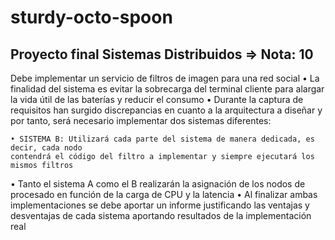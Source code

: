 # sturdy-octo-spoon

## Proyecto final Sistemas Distribuidos => Nota: 10

Debe implementar un servicio de filtros de imagen para una red social
  • La finalidad del sistema es evitar la sobrecarga del terminal cliente para alargar la vida útil de
las baterías y reducir el consumo
  • Durante la captura de requisitos han surgido discrepancias en cuanto a la
arquitectura a diseñar y por tanto, será necesario implementar dos sistemas
diferentes:

    • SISTEMA B: Utilizará cada parte del sistema de manera dedicada, es decir, cada nodo
    contendrá el código del filtro a implementar y siempre ejecutará los mismos filtros
• Tanto el sistema A como el B realizarán la asignación de los nodos de procesado en función
de la carga de CPU y la latencia
• Al finalizar ambas implementaciones se debe aportar un informe justificando las
ventajas y desventajas de cada sistema aportando resultados de la
implementación real

